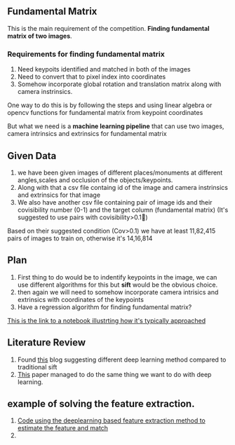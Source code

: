 
## Fundamental Matrix

This is the main requirement of the competition. **Finding fundamental matrix of two images**. 

### Requirements for finding fundamental matrix
1. Need keypoits identified and matched in both of the images
2. Need to convert that to pixel index into coordinates
3. Somehow incorporate global rotation and translation matrix along with camera instrinsics.

One way to do this is by following the steps and using linear algebra or opencv functions for fundamental matrix from keypoint coordinates

But what we need is a **machine learning pipeline** that can use two images, camera intrinsics and extrinsics for fundamental matrix

## Given Data

1. we have been given images of different places/monuments at different angles,scales and occlusion of the objects/keypoints.
2. Along with that a csv file containg id of the image and camera instrinsics and extrinsics for that image
3. We also have another csv file containing pair of image ids and their covisibility number (0-1) and the target column (fundamental matrix) (It's suggested to use pairs with covisibility>0.1)

Based on their suggested condition (Cov>0.1) we have at least 11,82,415 pairs of images to train on, otherwise it's 14,16,814
## Plan
1. First thing to do would be to indentify keypoints in the image, we can use different algorithms for this but **sift** would be the obvious choice.
2. then again we will need to somehow incorporate camera intrisics and extrinsics with coordinates of the keypoints
3. Have a regression algorithm for finding fundamental matrix?

[This is the link to a notebook illustrting how it's typically approached](https://kaggle.com/code/eduardtrulls/imc2022-training-data?scriptVersionld=92062607)

## Literature Review

1. Found [this](https://towardsdatascience.com/image-feature-extraction-traditional-and-deep-learning-techniques-ccc059195d04) blog suggesting different deep learning method compared to traditional sift
2. [This](https://openaccess.thecvf.com/content_ECCVW_2018/papers/11131/Poursaeed_Deep_Fundamental_Matrix_Estimation_without_Correspondences_ECCVW_2018_paper.pdf) paper managed to do the same thing we want to do with deep learning. 


## example of solving the feature extraction.
1. [Code using the deeplearning based feature extraction method to estimate the feature and match](https://www.kaggle.com/code/ammarali32/imc-2022-kornia-loftr-from-0-533-to-0-721)
2. 
